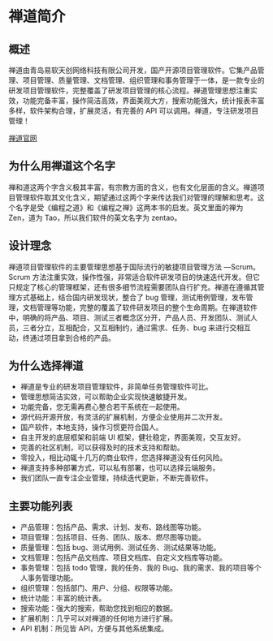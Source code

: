 # 禅道简介

## 概述

禅道由青岛易软天创网络科技有限公司开发，国产开源项目管理软件。它集产品管理、项目管理、质量管理、文档管理、组织管理和事务管理于一体，是一款专业的研发项目管理软件，完整覆盖了研发项目管理的核心流程。禅道管理思想注重实效，功能完备丰富，操作简洁高效，界面美观大方，搜索功能强大，统计报表丰富多样，软件架构合理，扩展灵活，有完善的 API 可以调用。禅道，专注研发项目管理！

[禅道官网](http://www.qfdmy.com/wp-content/themes/quanbaike/go.php?url=aHR0cHM6Ly93d3cuemVudGFvLm5ldC8=)

## 为什么用禅道这个名字

禅和道这两个字含义极其丰富，有宗教方面的含义，也有文化层面的含义。禅道项目管理软件取其文化含义，期望通过这两个字来传达我们对管理的理解和思考。这个名字是受《编程之道》和《编程之禅》这两本书的启发。英文里面的禅为 Zen，道为 Tao，所以我们软件的英文名字为 zentao。

## 设计理念

禅道项目管理软件的主要管理思想基于国际流行的敏捷项目管理方法 —Scrum。Scrum 方法注重实效，操作性强，非常适合软件研发项目的快速迭代开发。但它只规定了核心的管理框架，还有很多细节流程需要团队自行扩充。禅道在遵循其管理方式基础上，结合国内研发现状，整合了 bug 管理，测试用例管理，发布管理，文档管理等功能，完整的覆盖了软件研发项目的整个生命周期。在禅道软件中，明确的将产品、项目、测试三者概念区分开，产品人员、开发团队、测试人员，三者分立，互相配合，又互相制约，通过需求、任务、bug 来进行交相互动，终通过项目拿到合格的产品。

## 为什么选择禅道

- 禅道是专业的研发项目管理软件，非简单任务管理软件可比。
- 管理思想简洁实效，可以帮助企业实现快速敏捷开发。
- 功能完备，您无需再费心整合若干系统在一起使用。
- 源代码开源开放，有灵活的扩展机制，方便企业使用并二次开发。
- 国产软件，本地支持，操作习惯更符合国人。
- 自主开发的底层框架和前端 UI 框架，健壮稳定，界面美观，交互友好。
- 完善的社区机制，可以获得及时的技术支持和帮助。
- 零投入，相比动辄十几万的商业软件，您选择禅道没有任何风险。
- 禅道支持多种部署方式，可以私有部署，也可以选择云端服务。
- 我们团队一直专注企业管理，持续迭代更新，不断完善软件。

## 主要功能列表

- 产品管理：包括产品、需求、计划、发布、路线图等功能。
- 项目管理：包括项目、任务、团队、版本、燃尽图等功能。
- 质量管理：包括 bug、测试用例、测试任务、测试结果等功能。
- 文档管理：包括产品文档库、项目文档库、自定义文档库等功能。
- 事务管理：包括 todo 管理，我的任务、我的 Bug、我的需求、我的项目等个人事务管理功能。
- 组织管理：包括部门、用户、分组、权限等功能。
- 统计功能：丰富的统计表。
- 搜索功能：强大的搜索，帮助您找到相应的数据。
- 扩展机制：几乎可以对禅道的任何地方进行扩展。
- API 机制：所见皆 API，方便与其他系统集成。